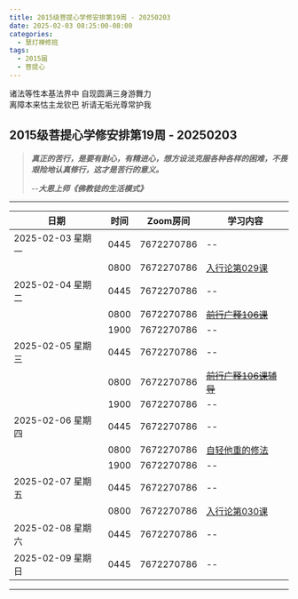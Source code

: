 ```yaml
---
title: 2015级菩提心学修安排第19周 - 20250203
date: 2025-02-03 08:25:00-08:00
categories:
  - 慧灯禅修班
tags:
  - 2015届
  - 菩提心
---
```

诸法等性本基法界中 自现圆满三身游舞力  
离障本来怙主龙钦巴 祈请无垢光尊常护我

## 2015级菩提心学修安排第19周 - 20250203

> *__真正的苦行，是要有耐心，有精进心，想方设法克服各种各样的困难，不畏艰险地认真修行，这才是苦行的意义。__*
>
> --***大恩上师《佛教徒的生活模式》***

---

|日期 |时间|Zoom房间|学习内容|
|--|--|--|--|
| 2025-02-03 星期一|0445|7672270786|--|
| |0800|7672270786|[入行论第029课](https://huidengchanxiu.net/refs/rxl/03#第二十九节课) |
| 2025-02-04 星期二 |0445|7672270786|--|
|   |0800|7672270786| ~~[前行广释106课](https://huidengchanxiu.net/refs/qxgs/qxgs-09ptx/#前行广释第106课)~~ |
|   |1900|7672270786|--|
| 2025-02-05 星期三  |0445|7672270786|--|
|   |0800|7672270786| ~~[前行广释106课辅导](https://huidengchanxiu.net/refs/qxgs/fudao/qxgsfd-09ptx/#前行广释第106课辅导)~~ |
|   |1900|7672270786| -- |
| 2025-02-06 星期四|0445|7672270786|--|
|   |0800|7672270786| [自轻他重的修法](https://www.fohuifayu.com/index.php/huideng-jiangtang/fofa-jianxiu/puti-xin/1842-l02014) |
|   |1900|7672270786|--|
| 2025-02-07 星期五|0445|7672270786|--|
| |0800|7672270786|[入行论第030课](https://huidengchanxiu.net/refs/rxl/03#第三十节课) |
| 2025-02-08 星期六|0445|7672270786| -- |
| 2025-02-09 星期日|0445|7672270786| -- |
---

